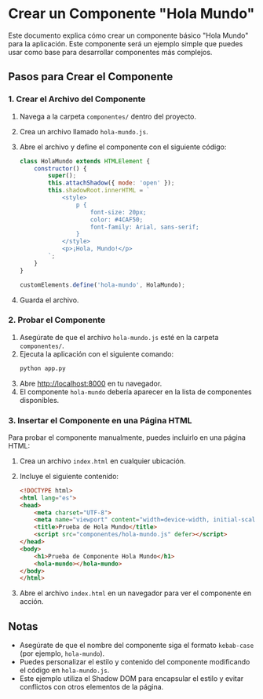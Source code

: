 # Crear un Componente "Hola Mundo"

Este documento explica cómo crear un componente básico "Hola Mundo" para la aplicación. Este componente será un ejemplo simple que puedes usar como base para desarrollar componentes más complejos.

## Pasos para Crear el Componente

### 1. Crear el Archivo del Componente

1. Navega a la carpeta `componentes/` dentro del proyecto.
2. Crea un archivo llamado `hola-mundo.js`.
3. Abre el archivo y define el componente con el siguiente código:

   ```javascript
   class HolaMundo extends HTMLElement {
       constructor() {
           super();
           this.attachShadow({ mode: 'open' });
           this.shadowRoot.innerHTML = `
               <style>
                   p {
                       font-size: 20px;
                       color: #4CAF50;
                       font-family: Arial, sans-serif;
                   }
               </style>
               <p>¡Hola, Mundo!</p>
           `;
       }
   }

   customElements.define('hola-mundo', HolaMundo);
   ```

4. Guarda el archivo.

### 2. Probar el Componente

1. Asegúrate de que el archivo `hola-mundo.js` esté en la carpeta `componentes/`.
2. Ejecuta la aplicación con el siguiente comando:
   ```bash
   python app.py
   ```
3. Abre [http://localhost:8000](http://localhost:8000) en tu navegador.
4. El componente `hola-mundo` debería aparecer en la lista de componentes disponibles.

### 3. Insertar el Componente en una Página HTML

Para probar el componente manualmente, puedes incluirlo en una página HTML:

1. Crea un archivo `index.html` en cualquier ubicación.
2. Incluye el siguiente contenido:

   ```html
   <!DOCTYPE html>
   <html lang="es">
   <head>
       <meta charset="UTF-8">
       <meta name="viewport" content="width=device-width, initial-scale=1.0">
       <title>Prueba de Hola Mundo</title>
       <script src="componentes/hola-mundo.js" defer></script>
   </head>
   <body>
       <h1>Prueba de Componente Hola Mundo</h1>
       <hola-mundo></hola-mundo>
   </body>
   </html>
   ```

3. Abre el archivo `index.html` en un navegador para ver el componente en acción.

## Notas

- Asegúrate de que el nombre del componente siga el formato `kebab-case` (por ejemplo, `hola-mundo`).
- Puedes personalizar el estilo y contenido del componente modificando el código en `hola-mundo.js`.
- Este ejemplo utiliza el Shadow DOM para encapsular el estilo y evitar conflictos con otros elementos de la página.
